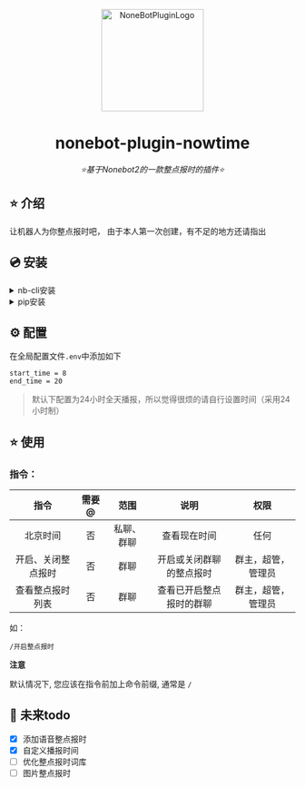 
<div align="center">

<a href="https://v2.nonebot.dev/store"><img src="https://img.zcool.cn/community/014c9a55420cdc0000019ae952d851.jpg@1280w_1l_2o_100sh.jpg" width="180" height="180" alt="NoneBotPluginLogo"></a>

</div>

<div align="center">

# nonebot-plugin-nowtime

_⭐基于Nonebot2的一款整点报时的插件⭐_


</div>


## ⭐ 介绍

让机器人为你整点报时吧，
由于本人第一次创建，有不足的地方还请指出

## 💿 安装

<details>
<summary>nb-cli安装</summary>

在项目目录文件下运行

```
nb plugin install nonebot_plugin_nowtime
```

</details>

<details>
<summary>pip安装</summary>

```
pip install nonebot-plugin-nowtime
```

</details>

## ⚙️ 配置

在全局配置文件`.env`中添加如下
```
start_time = 8
end_time = 20
```
>默认下配置为24小时全天播报，所以觉得很烦的请自行设置时间（采用24小时制）

## ⭐ 使用

### 指令：
| 指令 | 需要@ | 范围 | 说明 |权限|
|:-----:|:----:|:----:|:----:|:----:|
|北京时间|否|私聊、群聊|查看现在时间|任何|
|开启、关闭整点报时|否|群聊|开启或关闭群聊的整点报时|群主，超管，管理员|
|查看整点报时列表|否|群聊|查看已开启整点报时的群聊|群主，超管，管理员|

如：
```
/开启整点报时
```    

**注意**

默认情况下, 您应该在指令前加上命令前缀, 通常是 `/`

## 🌙 未来todo

- [x] 添加语音整点报时
- [x] 自定义播报时间  
- [ ] 优化整点报时词库
- [ ] 图片整点报时
